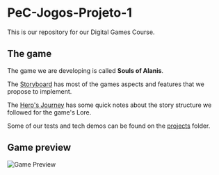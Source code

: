 # PeC-Jogos-Projeto-1  
This is our repository for our Digital Games Course.

## The game

The game we are developing is called **Souls of Alanis**.  

The [Storyboard](StoryBoard.md) has most of the games aspects and features that we propose to implement.  

The [Hero's Journey](The_Monomyth.md) has some quick notes about the story structure we followed for the game's Lore.  

Some of our tests and tech demos can be found on the [projects](projects/) folder.  

## Game preview

![Game Preview](art/gif/gamepreview.gif)